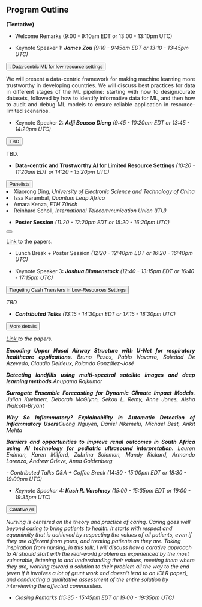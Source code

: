 
## Program Outline 
<b>(Tentative)</b> 

- Welcome Remarks (9:00 - 9:10am EDT or 13:00 - 13:10pm UTC)

- <p>Keynote Speaker 1: <i><b>	James Zou </b> (9:10 - 9:45am EDT or 13:10 - 13:45pm UTC)</i></p>
<div>
<button type="button" class="collapsible">: Data-centric ML for low resource settings</button>
<div class="content">
  <p align='justify'>We will present a data-centric framework for making machine learning more trustworthy in developing countries. We will discuss best practices for data in different stages of the ML pipeline: starting with how to design/curate datasets, followed by how to identify informative data for ML, and then how to audit and debug ML models to ensure reliable application in resource-limited scenarios.</p>
</div>
</div>

- <p>Keynote Speaker 2: <i><b>Adji Bousso Dieng</b> (9:45 - 10:20am EDT or 13:45 - 14:20pm UTC)</i></p>
<div>
<button type="button" class="collapsible">TBD</button>
<div class="content">
  <p align='justify'>TBD.</p>
</div>
</div>

- <p><b>Data-centric and Trustworthy AI for Limited Resource Settings </b><i>(10:20 - 11:20am EDT or 14:20 - 15:20pm UTC)</i></p>
<div>
<button type="button" class="collapsible">Panelists</button>
<div class="content">
  <li align='justify'> Xiaorong Ding, <i> University of Electronic Science and Technology of China</i></li>
  <li align='justify'> Issa Karambal, <i> Quantum Leap Africa</i></li>
  <li align='justify'> Amara Kenza, <i> ETH Zürich</i></li>
  <li align='justify'> Reinhard Scholl, <i> International Telecommunication Union (ITU)</i></li>
</div>
</div>


- <p><b>Poster Session</b><i> (11:20 - 12:20pm EDT or 15:20 - 16:20pm UTC)</i></p>
<div>
<button type="button" class="collapsible"></button>
<div class="content">
 <p align='justify'> <a href='https://pml4dc.github.io/iclr2022/papers.html'>Link </a> to the papers.</p>
</div>
</div>

- Lunch Break + Poster Session<i> (12:20 - 12:40pm EDT or 16:20 - 16:40pm UTC)</i>

- Keynote Speaker 3: <i><b>Joshua Blumenstock</b><i> (12:40 - 13:15pm EDT or 16:40 - 17:15pm UTC)</i>
<div>
<button type="button" class="collapsible">Targeting Cash Transfers in Low-Resources Settings</button>
<div class="content">
  <p> TBD</p>
</div>
</div>

- <b>Contributed Talks</b><i> (13:15 - 14:30pm EDT or 17:15 - 18:30pm UTC)</i>
<div>
<button type="button" class="collapsible">More details</button>
<div class="content">
   <p align='justify'> <a href='https://pml4dc.github.io/iclr2022/papers.html'>Link </a> to the papers.</p>
  <p align='justify'> <b>Encoding Upper Nasal Airway Structure with U-Net for respiratory healthcare applications.</b> <i>  Bruno Pazos, Pablo Navarro, Soledad De Azevedo, Claudio Delrieux, Rolando González-José</i></p>
 <p align='justify'> <b>Detecting landfills using multi-spectral satellite images and deep learning methods.</b><i>Anupama Rajkumar</i></p>
 <p align='justify'><b>Surrogate Ensemble Forecasting for Dynamic Climate Impact Models.</b><i> Julian Kuehnert, Deborah McGlynn, Sekou L. Remy, Anne Jones, Aisha Walcott-Bryant</i></p>
 <p align='justify'> <b>Why So Inflammatory? Explainability in Automatic Detection of Inflammatory Users</b><i>Cuong Nguyen, Daniel Nkemelu, Michael Best, Ankit Mehta </i></p>
 <p align='justify'> <b>Barriers and opportunities to improve renal outcomes in South Africa using AI technology for pediatric ultrasound interpretation.</b> <i> Lauren Erdman, Karen Milford, Zubrina Solomon, Mandy Rickard, Armando Lorenzo, Andrew Grieve, Anna Goldenberg</i></p>
</div>
</div>
- Contributed Talks Q&A + Coffee Break<i> (14:30 - 15:00pm EDT or 18:30 - 19:00pm UTC)</i>

- Keynote Speaker 4: <i><b>Kush R. Varshney</b><i> (15:00 - 15:35pm EDT or 19:00 - 19:35pm UTC)</i>
<div>
<button type="button" class="collapsible">Carative AI</button>
<div class="content">
  <p>Nursing is centered on the theory and practice of caring. Caring goes well beyond caring to bring patients to health. It starts with respect and equanimity that is achieved by respecting the values of all patients, even if they are different from yours, and treating patients as they are. Taking inspiration from nursing, in this talk, I will discuss how a carative approach to AI should start with the real-world problem as experienced by the most vulnerable, listening to and understanding their values, meeting them where they are, working toward a solution to their problem all the way to the end (even if it involves a lot of grunt work and doesn't lead to an ICLR paper), and conducting a qualitative assessment of the entire solution by interviewing the affected communities. </p>
</div>
</div>

- <p>Closing Remarks<i> (15:35 - 15:45pm EDT or 19:00 - 19:35pm UTC)</i></p>


<script>
var coll = document.getElementsByClassName("collapsible");
var i;

for (i = 0; i < coll.length; i++) {
  coll[i].addEventListener("click", function() {
    this.classList.toggle("active");
    var content = this.nextElementSibling;
    if (content.style.display === "block") {
      content.style.display = "none";
    } else {
      content.style.display = "block";
    }
  });
}
</script>
